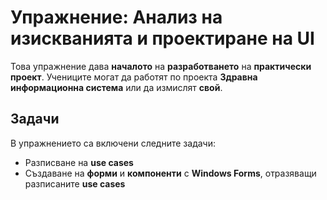 # Упражнение: Анализ на изискванията и проектиране на UI

Това упражнение дава **началото** на **разработването** на **практически проект**. Учениците могат да работят по проекта **Здравна информационна система** или да измислят **свой**.

## Задачи
В упражнението са включени следните задачи:
 - Разписване на **use cases**
 - Създаване на **форми** и **компоненти** с **Windows Forms**, отразяващи разписаните **use cases**